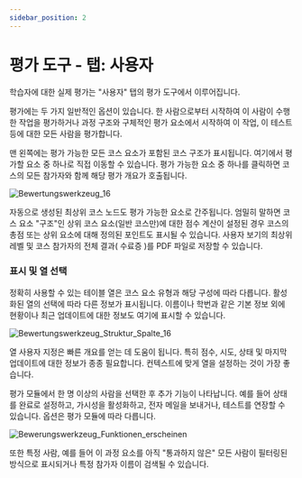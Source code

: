 ```yaml
---
sidebar_position: 2
---
```


# 평가 도구 - 탭: 사용자

학습자에 대한 실제 평가는 "사용자" 탭의 평가 도구에서 이루어집니다.

평가에는 두 가지 일반적인 옵션이 있습니다. 한 사람으로부터 시작하여 이 사람이 수행한 작업을 평가하거나 과정 구조와 구체적인 평가 요소에서 시작하여 이 작업, 이 테스트 등에 대한 모든 사람을 평가합니다.

맨 왼쪽에는 평가 가능한 모든 코스 요소가 포함된 코스 구조가 표시됩니다. 여기에서 평가할 요소 중 하나로 직접 이동할 수 있습니다. 평가 가능한 요소 중 하나를 클릭하면 코스의 모든 참가자와 함께 해당 평가 개요가 호출됩니다.

![Bewertungswerkzeug_16](/img/course-operation/Bewertungswerkzeug_16.png)

자동으로 생성된 최상위 코스 노드도 평가 가능한 요소로 간주됩니다. 엄밀히 말하면 코스 요소 "구조"인 상위 코스 요소(일반 코스만)에 대한 점수 계산이 설정된 경우 코스의 총점 또는 상위 요소에 대해 정의된 포인트도 표시될 수 있습니다. 사용자 보기의 최상위 레벨 및 코스 참가자의 전체 결과( 수료증 )를 PDF 파일로 저장할 수 있습니다.

### 표시 및 열 선택

정확히 사용할 수 있는 테이블 열은 코스 요소 유형과 해당 구성에 따라 다릅니다. 활성화된 열의 선택에 따라 다른 정보가 표시됩니다. 이름이나 학번과 같은 기본 정보 외에 현황이나 최근 업데이트에 대한 정보도 여기에 표시할 수 있습니다.

![Bewertungswerkzeug_Struktur_Spalte_16](/img/course-operation/Bewertungswerkzeug_Struktur_Spalte_16.png)

열 사용자 지정은 빠른 개요를 얻는 데 도움이 됩니다. 특히 점수, 시도, 상태 및 마지막 업데이트에 대한 정보가 종종 필요합니다. 컨텍스트에 맞게 열을 설정하는 것이 가장 좋습니다.

평가 모듈에서 한 명 이상의 사람을 선택한 후 추가 기능이 나타납니다. 예를 들어 상태를 완료로 설정하고, 가시성을 활성화하고, 전자 메일을 보내거나, 테스트를 연장할 수 있습니다. 옵션은 평가 모듈에 따라 다릅니다.

![Bewerungswerkzeug_Funktionen_erscheinen](/img/course-operation/Bewerungswerkzeug_Funktionen_erscheinen.png)

또한 특정 사람, 예를 들어 이 과정 요소를 아직 "통과하지 않은" 모든 사람이 필터링된 방식으로 표시되거나 특정 참가자 이름이 검색될 수 있습니다.